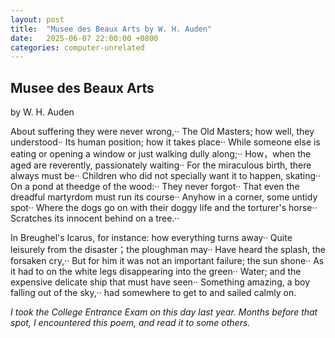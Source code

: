 ```yaml
---
layout: post
title:  "Musee des Beaux Arts by W. H. Auden"
date:   2025-06-07 22:00:00 +0800
categories: computer-unrelated
---
```


## Musee des Beaux Arts

by W. H. Auden

About suffering they were never wrong,··
The Old Masters; how well, they understood··
Its human position; how it takes place··
While someone else is eating or opening a window or just walking dully along;··
How，when the aged are reverently, passionately waiting··
For the miraculous birth, there always must be··
Children who did not specially want it to happen, skating··
On a pond at theedge of the wood:··
They never forgot··
That even the dreadful martyrdom must run its course··
Anyhow in a corner, some untidy spot··
Where the dogs go on with their doggy life and the torturer's horse··
Scratches its innocent behind on a tree.··

In Breughel's Icarus, for instance: how everything turns away··
Quite leisurely from the disaster；the ploughman may··
Have heard the splash, the forsaken cry,··
But for him it was not an important failure; the sun shone··
As it had to on the white legs disappearing into the green··
Water; and the expensive delicate ship that must have seen··
Something amazing, a boy falling out of the sky,··
had somewhere to get to and sailed calmly on.


*I took the College Entrance Exam on this day last year. Months before that spot, I encountered this poem, and read it to some others.*